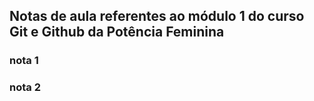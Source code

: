 ## Notas de aula referentes ao módulo 1 do curso Git e Github da Potência Feminina


### nota 1

### nota 2